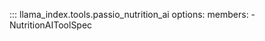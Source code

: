 ::: llama_index.tools.passio_nutrition_ai
    options:
      members:
        - NutritionAIToolSpec
